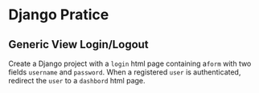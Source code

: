  # Django Pratice


 ## Generic View Login/Logout

 Create a Django project with a `login` html page containing a`form` with two fields `username` and `password`. When a registered `user` is authenticated, redirect the `user` to a `dashbord` html page.

